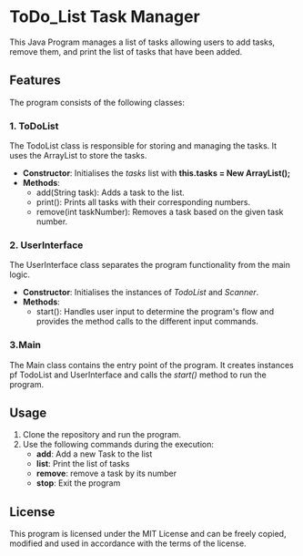 # ToDo_List Task Manager
This Java Program manages a list of tasks allowing users to add tasks, remove them, and print the list of tasks that have been added. 

## Features
The program consists of the following classes:

### 1. ToDoList
The TodoList class is responsible for storing and managing the tasks. It uses the ArrayList<String> to store the tasks.
- **Constructor**: Initialises the *tasks* list with **this.tasks = New ArrayList();**
- **Methods**:
  - add(String task): Adds a task to the list.
  - print(): Prints all tasks with their corresponding numbers.
  - remove(int taskNumber): Removes a task based on the given task number.

### 2. UserInterface
The UserInterface class separates the program functionality from the main logic.
- **Constructor**: Initialises the instances of *TodoList* and *Scanner*.
- **Methods**:
  - start(): Handles user input to determine the program's flow and provides the method calls to the different input commands.

### 3.Main
The Main class contains the entry point of the program. It creates instances pf TodoList and UserInterface and calls the *start()* method to run the program.

## Usage
1. Clone the repository and run the program.
2. Use the following commands during the execution:
   - **add**: Add a new Task to the list
   - **list**: Print the list of tasks
   - **remove**: remove a task by its number
   - **stop**: Exit the program
  
## License
This program is licensed under the MIT License and can be freely copied, modified and used in accordance with the terms of the license.

